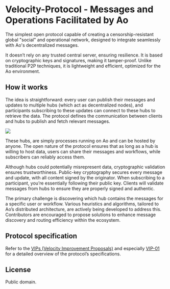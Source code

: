 # Velocity-Protocol - Messages and Operations Facilitated by Ao

The simplest open protocol capable of creating a censorship-resistant global "social" and operational network, designed to integrate seamlessly with Ao's decentralized messages.

It doesn’t rely on any trusted central server, ensuring resilience. It is based on cryptographic keys and signatures, making it tamper-proof. Unlike traditional P2P techniques, it is lightweight and efficient, optimized for the Ao environment.


## How it works

The idea is straightforward: every user can publish their messages and updates to multiple hubs (which act as decentralized nodes), and participants subscribing to these updates can connect to these hubs to retrieve the data. The protocol defines the communication between clients and hubs to publish and fetch relevant messages.

![](https://the-velocity.org/diagram.jpg)

These hubs, are simply processes running on Ao and can be hosted by anyone. The open nature of the protocol ensures that as long as a hub is willing to host data, users can share their messages and workflows, while subscribers can reliably access them.

Although hubs could potentially misrepresent data, cryptographic validation ensures trustworthiness. Public-key cryptography secures every message and update, with all content signed by the originator. When subscribing to a participant, you’re essentially following their public key. Clients will validate messages from hubs to ensure they are properly signed and authentic.

The primary challenge is discovering which hub contains the messages for a specific user or workflow. Various heuristics and algorithms, tailored to Ao’s distributed architecture, are actively being developed to address this. Contributors are encouraged to propose solutions to enhance message discovery and routing efficiency within the ecosystem.

## Protocol specification

Refer to the [VIPs (Velocity Improvement Proposals)](https://github.com/SpaceTurtle-Dao/velocity-protocol/tree/main/vips) and especially [VIP-01](https://github.com/SpaceTurtle-Dao/velocity-protocol/blob/main/vips/01.md) for a detailed overview of the protocol’s specifications.


## License

Public domain.





